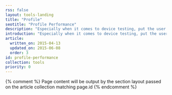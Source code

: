 ```yaml
---
rss: false
layout: tools-landing
title: "Profile"
seotitle: "Profile Performance"
description: "Especially when it comes to device testing, put the user first."
introduction: "Especially when it comes to device testing, put the user first."
article:
  written_on: 2015-04-13
  updated_on: 2015-06-08
  order: 3
id: profile-performance
collection: tools
priority: 0
---
```


{% comment %}
Page content will be output by the section layout passed on the article collection matching page.id
{% endcomment %}
